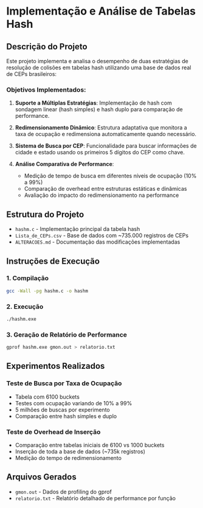 # Implementação e Análise de Tabelas Hash

## Descrição do Projeto

Este projeto implementa e analisa o desempenho de duas estratégias de resolução de colisões em tabelas hash utilizando uma base de dados real de CEPs brasileiros:

### Objetivos Implementados:

1. **Suporte a Múltiplas Estratégias**: Implementação de hash com sondagem linear (hash simples) e hash duplo para comparação de performance.

2. **Redimensionamento Dinâmico**: Estrutura adaptativa que monitora a taxa de ocupação e redimensiona automaticamente quando necessário.

3. **Sistema de Busca por CEP**: Funcionalidade para buscar informações de cidade e estado usando os primeiros 5 dígitos do CEP como chave.

4. **Análise Comparativa de Performance**:
   - Medição de tempo de busca em diferentes níveis de ocupação (10% a 99%)
   - Comparação de overhead entre estruturas estáticas e dinâmicas
   - Avaliação do impacto do redimensionamento na performance

## Estrutura do Projeto

- `hashm.c` - Implementação principal da tabela hash
- `Lista_de_CEPs.csv` - Base de dados com ~735.000 registros de CEPs
- `ALTERACOES.md` - Documentação das modificações implementadas

## Instruções de Execução

### 1. Compilação
```bash
gcc -Wall -pg hashm.c -o hashm
```

### 2. Execução
```bash
./hashm.exe
```

### 3. Geração de Relatório de Performance
```bash
gprof hashm.exe gmon.out > relatorio.txt
```

## Experimentos Realizados

### Teste de Busca por Taxa de Ocupação
- Tabela com 6100 buckets
- Testes com ocupação variando de 10% a 99%
- 5 milhões de buscas por experimento
- Comparação entre hash simples e duplo

### Teste de Overhead de Inserção
- Comparação entre tabelas iniciais de 6100 vs 1000 buckets
- Inserção de toda a base de dados (~735k registros)
- Medição do tempo de redimensionamento

## Arquivos Gerados

- `gmon.out` - Dados de profiling do gprof
- `relatorio.txt` - Relatório detalhado de performance por função
